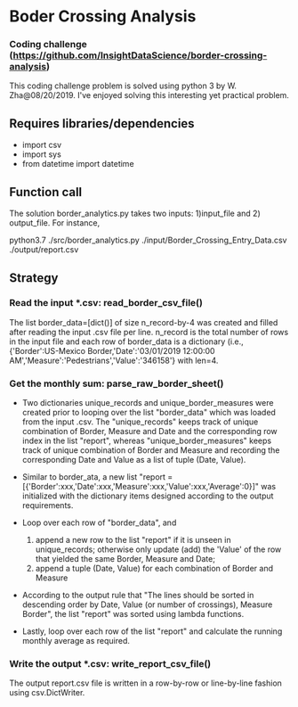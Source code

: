 # Boder Crossing Analysis

### Coding challenge (https://github.com/InsightDataScience/border-crossing-analysis)
This coding challenge problem is solved using python 3 by W. Zha@08/20/2019. I've enjoyed solving this interesting yet practical problem. 

## Requires libraries/dependencies
- import csv
- import sys
- from datetime import datetime

## Function call 
The solution border_analytics.py takes two inputs: 1)input_file and 2) output_file. For instance, 

python3.7 ./src/border_analytics.py ./input/Border_Crossing_Entry_Data.csv ./output/report.csv

## Strategy
### Read the input *.csv: read_border_csv_file()
The list border_data=[dict()] of size n_record-by-4 was created and filled after reading the input .csv file per line. n_record is the total number of rows in the input file and each row of border_data is a dictionary (i.e., {'Border':US-Mexico Border,'Date':'03/01/2019 12:00:00 AM','Measure':'Pedestrians','Value':'346158'} with len=4.

### Get the monthly sum: parse_raw_border_sheet()
- Two dictionaries unique_records and unique_border_measures were created prior to looping over the list "border_data" which was loaded from the input .csv. The "unique_records" keeps track of unique combination of Border, Measure and Date and the corresponding row index in the list "report", whereas "unique_border_measures" keeps track of unique combination of Border and Measure and recording the corresponding Date and Value as a list of tuple (Date, Value).

- Similar to border_ata, a new list "report = [{'Border':xxx,'Date':xxx,'Measure':xxx,'Value':xxx,'Average':0}]" was initialized with the dictionary items designed according to the output requirements.

- Loop over each row of "border_data", and
  1) append a new row to the list "report" if it is unseen in unique_records; otherwise only update (add) the 'Value' of the row that yielded the same Border, Measure and Date;
  2) append a tuple (Date, Value) for each combination of Border and Measure
  
- According to the output rule that "The lines should be sorted in descending order by Date, Value (or number of crossings), Measure
Border", the list "report" was sorted using lambda functions.
 
- Lastly, loop over each row of the list "report" and calculate the running monthly average as required.

### Write the output *.csv: write_report_csv_file()
The output report.csv file is written in a row-by-row or line-by-line fashion using csv.DictWriter.

